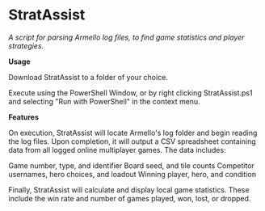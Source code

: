 # StratAssist
*A script for parsing Armello log files, to find game statistics and player strategies.*

**Usage**

Download StratAssist to a folder of your choice.

Execute using the PowerShell Window, or by right clicking StratAssist.ps1 and selecting "Run with PowerShell" in the context menu.

**Features**

On execution, StratAssist will locate Armello's log folder and begin reading the log files. Upon completion, it will output a CSV spreadsheet containing data from all logged online multiplayer games. The data includes:

Game number, type, and identifier
Board seed, and tile counts
Competitor usernames, hero choices, and loadout
Winning player, hero, and condition

Finally, StratAssist will calculate and display local game statistics. These include the win rate and number of games played, won, lost, or dropped.
